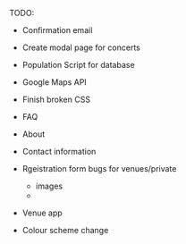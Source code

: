 TODO:


*  Confirmation email


* Create modal page for concerts
* Population Script for database
* Google Maps API
* Finish broken CSS
* FAQ
* About
* Contact information
* Rgeistration form bugs for venues/private
	* images
	* 
* Venue app
* Colour scheme change